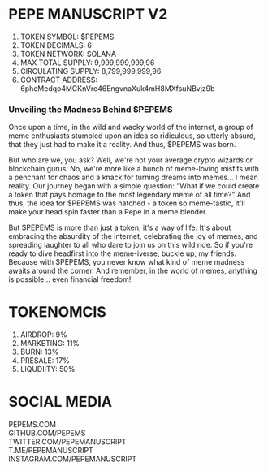 <h1><span>PEPE MANUSCRIPT V2</span></h1>

1. TOKEN SYMBOL: $PEPEMS
2. TOKEN DECIMALS: 6
3. TOKEN NETWORK: SOLANA
4. MAX TOTAL SUPPLY: 9,999,999,999,96
5. CIRCULATING SUPPLY: 8,799,999,999,96
6. CONTRACT ADDRESS: 6phcMedqo4MCKnVre46EngvnaXuk4mH8MXfsuNBvjz9b

<h3><b>Unveiling the Madness Behind $PEPEMS</b></h3>

Once upon a time, in the wild and wacky world of the internet, a group of meme enthusiasts stumbled upon an idea so ridiculous, so utterly absurd, that they just had to make it a reality. And thus, $PEPEMS was born.

But who are we, you ask? Well, we're not your average crypto wizards or blockchain gurus. No, we're more like a bunch of meme-loving misfits with a penchant for chaos and a knack for turning dreams into memes... I mean reality. Our journey began with a simple question: "What if we could create a token that pays homage to the most legendary meme of all time?"
And thus, the idea for $PEPEMS was hatched - a token so meme-tastic, it'll make your head spin faster than a Pepe in a meme blender.

But $PEPEMS is more than just a token; it's a way of life. It's about embracing the absurdity of the internet, celebrating the joy of memes, and spreading laughter to all who dare to join us on this wild ride. So if you're ready to dive headfirst into the meme-iverse, buckle up, my friends. Because with $PEPEMS, you never know what kind of meme madness awaits around the corner. And remember, in the world of memes, anything is possible... even financial freedom!

<h1><b>TOKENOMCIS</b></h1>

1. AIRDROP: 9% 
2. MARKETING: 11% 
3. BURN: 13% 
4. PRESALE: 17%
5. LIQUDIITY: 50%

<h1><b>SOCIAL MEDIA</b></h1>

<span>PEPEMS.COM
<br>GITHUB.COM/PEPEMS
<br>TWITTER.COM/PEPEMANUSCRIPT
<br>T.ME/PEPEMANUSCRIPT
<br>INSTAGRAM.COM/PEPEMANUSCRIPT

